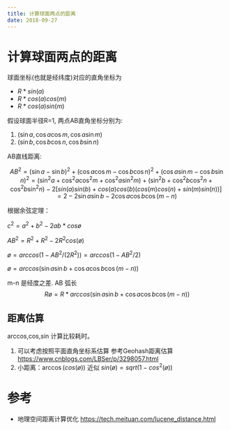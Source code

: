 ```yaml
---
title: 计算球面两点的距离
date: 2018-09-27
---
```

# 计算球面两点的距离
球面坐标(也就是经纬度)对应的直角坐标为

- $R*sin(a)$
- $R*cos(a)cos(m)$
- $R*cos(a)sin(m)$

假设球面半径R=1, 两点AB直角坐标分别为:
1. $(\sin{a},\cos{a}\cos{m},\cos{a}\sin{m})$
1. $(\sin{b},\cos{b}\cos{n},\cos{b}\sin{n})$

AB直线距离:

$$
AB^2 =(\sin{a}-\sin{b})^2
    +(\cos{a}\cos{m}-\cos{b}\cos{n})^2
    +(\cos{a}\sin{m}-\cos{b}\sin{n})^2
=(\sin^2{a}+\cos^2{a}\cos^2{m} +\cos^2{a}\sin^2{m})
    + (\sin^2{b}+\cos^2{b}\cos^2{n} +\cos^2{b}\sin^2{n})
    -2[sin(a)sin(b)+cos(a)cos(b)(cos(m)cos(n)+sin(m)sin(n))]
=2 -2\sin{a}\sin{b}-2\cos{a}\cos{b}\cos(m-n)
$$

根据余弦定理：

$c^2=a^2+b^2-2ab*cosø$

$AB^2=R^2+R^2-2R^2cos(ø)$

$ø=arccos(1-AB^2/(2R^2)) = arccos(1-AB^2/2)$

$ø=arccos(\sin{a}\sin{b}+\cos{a}\cos{b}\cos(m-n))$

m-n 是经度之差. AB 弧长
$$
Rø=R*arccos(\sin{a}\sin{b}+\cos{a}\cos{b}\cos(m-n))
$$

## 距离估算
arccos,cos,sin 计算比较耗时。 

1. 可以考虑按照平面直角坐标系估算
参考Geohash距离估算
https://www.cnblogs.com/LBSer/p/3298057.html
2. 小距离：$\arccos(cos(ø))$ 近似 $sin(ø)=sqrt(1-cos^2(ø))$

# 参考
- 地理空间距离计算优化
https://tech.meituan.com/lucene_distance.html
